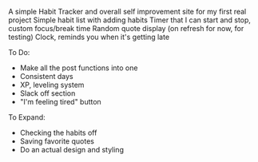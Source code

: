A simple Habit Tracker and overall self improvement site for my first real project
Simple habit list with adding habits
Timer that I can start and stop, custom focus/break time
Random quote display (on refresh for now, for testing)
Clock, reminds you when it's getting late

To Do:
 - Make all the post functions into one
 - Consistent days
 - XP, leveling system
 - Slack off section
 - "I'm feeling tired" button

To Expand:
 - Checking the habits off
 - Saving favorite quotes
 - Do an actual design and styling